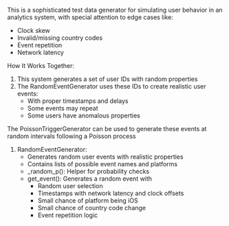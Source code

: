 This is a sophisticated test data generator for simulating user behavior in an analytics system, with special attention to edge cases like:
- Clock skew
- Invalid/missing country codes
- Event repetition
- Network latency

How It Works Together:
1. This system generates a set of user IDs with random properties
2. The RandomEventGenerator uses these IDs to create realistic user events:
   - With proper timestamps and delays 
   - Some events may repeat 
   - Some users have anomalous properties

The PoissonTriggerGenerator can be used to generate these events at random intervals following a Poisson process


1. RandomEventGenerator: 
   - Generates random user events with realistic properties
   - Contains lists of possible event names and platforms
   - _random_p(): Helper for probability checks
   - get_event(): Generates a random event with
     - Random user selection
     - Timestamps with network latency and clock offsets
     - Small chance of platform being iOS
     - Small chance of country code change
     - Event repetition logic











